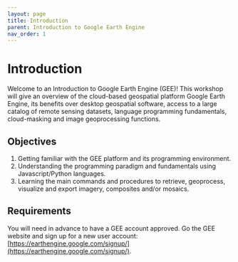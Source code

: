 ```yaml
---
layout: page
title: Introduction
parent: Introduction to Google Earth Engine
nav_order: 1
---
```


# Introduction

Welcome to an Introduction to Google Earth Engine (GEE)! This workshop will give an overview of the cloud-based geospatial platform Google Earth Engine, its benefits over desktop geospatial software, access to a large catalog of remote sensing datasets, language programming fundamentals, cloud-masking and image geoprocessing functions.

## Objectives

1. Getting familiar with the GEE platform and its programming environment.
2. Understanding the programming paradigm and fundamentals using Javascript/Python languages.
3. Learning the main commands and procedures to retrieve, geoprocess, visualize and export imagery, composites and/or mosaics.

## Requirements

You will need in advance to have a GEE account approved. Go the GEE website and sign up for a new user account: [https://earthengine.google.com/signup/](https://earthengine.google.com/signup/).
